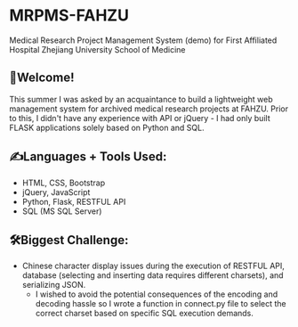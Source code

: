# MRPMS-FAHZU
Medical Research Project Management System (demo) for First Affiliated Hospital Zhejiang University School of Medicine
## 👋Welcome!  
This summer I was asked by an acquaintance to build a lightweight web management system for archived medical research projects at FAHZU. 
Prior to this, I didn't have any experience with API or jQuery - I had only built FLASK applications solely based on Python and SQL.
## ✍️Languages + Tools Used:
* HTML, CSS, Bootstrap 
* jQuery, JavaScript
* Python, Flask, RESTFUL API
* SQL (MS SQL Server)
## 🛠️Biggest Challenge:
* Chinese character display issues during the execution of RESTFUL API, database (selecting and inserting data requires different charsets), and serializing JSON. 
  * I wished to avoid the potential consequences of the encoding and decoding hassle so I wrote a function in connect.py file to select the correct charset based on specific SQL execution demands.


